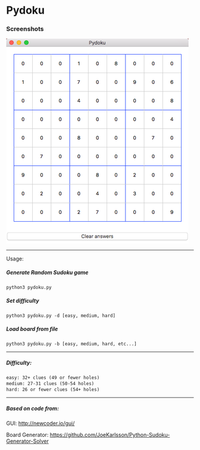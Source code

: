# Pydoku

### Screenshots
![alt text](https://github.com/ashwinGokhale/PythonSudoku/blob/master/screenshot.png "Python Sudoku Screenshot")

---

Usage:

##### Generate Random Sudoku game
    python3 pydoku.py

##### Set difficulty
    python3 pydoku.py -d [easy, medium, hard]

##### Load board from file
    python3 pydoku.py -b [easy, medium, hard, etc...]

---

##### Difficulty:
    easy: 32+ clues (49 or fewer holes)
    medium: 27-31 clues (50-54 holes)
    hard: 26 or fewer clues (54+ holes)

---

##### Based on code from:

   GUI: http://newcoder.io/gui/

   Board Generator: https://github.com/JoeKarlsson/Python-Sudoku-Generator-Solver